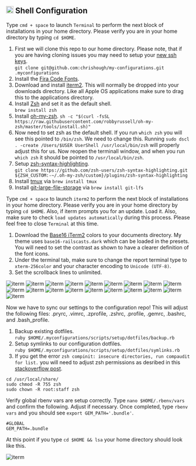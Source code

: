 ## <img src="https://cdn.jsdelivr.net/gh/chrishough/my-public-data/my-configurations/toolbox.svg" height="20"> Shell Configuration

Type `cmd + space` to launch `Terminal` to perform the next block of installations in your home directory. Please verify you are in your home directory by typing `cd $HOME`.

1. First we will clone this repo to our home directory. Please note, that if you are having cloning issues you may need to setup your [new ssh keys](https://help.github.com/enterprise/11.10.340/user/articles/generating-ssh-keys/).  
`git clone git@github.com:chrishough/my-configurations.git .myconfigurations`
2. Install the [Fira Code Fonts](https://github.com/tonsky/FiraCode).
3. Download and install [iterm2](https://www.iterm2.com/version3.html).  This will normally be dropped into your downloads directory. Like all Apple OS applications make sure to drag this to the applications directory.
4. Install [Zsh](http://www.zsh.org/) and set it as the default shell.  
`brew install zsh`
5. Install [oh-my-zsh](https://github.com/robbyrussell/oh-my-zsh).
`sh -c "$(curl -fsSL https://raw.githubusercontent.com/robbyrussell/oh-my-zsh/master/tools/install.sh)"`
6. Now need to set zsh as the default shell.  If you run `which zsh` you will see this pointed to `/bin/zsh`. We need to change this.  Running `sudo dscl . -create /Users/$USER UserShell /usr/local/bin/zsh` will properly adjust this for us. Now reopen the terminall window, and when you run `which zsh` it should be pointed to `/usr/local/bin/zsh`.
7. Setup [zsh-syntax-highlighting](https://github.com/zsh-users/zsh-syntax-highlighting/blob/master/INSTALL.md).  
`
git clone https://github.com/zsh-users/zsh-syntax-highlighting.git ${ZSH_CUSTOM:-~/.oh-my-zsh/custom}/plugins/zsh-syntax-highlighting
`
8. Install [tmux](https://github.com/tmux/tmux/wiki) via `brew install tmux`
9. Install [git-large-file-storage](https://help.github.com/articles/installing-git-large-file-storage/) via `brew install git-lfs`

Type `cmd + space` to launch `iterm2` to perform the next block of installations in your home directory. Please verify you are in your home directory by typing `cd $HOME`.  Also, if iterm prompts you for an update. Load it.  Also, make sure to check `load updates automatically` during this process.  Please feel free to close `Terminal` at this time.

1. Download the [Base16 iTerm2](https://github.com/chriskempson/base16-iterm2) colors to your documents directory. My theme uses `base16-railscasts.dark` which can be loaded in the presets.  You will need to set the contrast as shown to have a clearer definition of the font icons.
2. Under the terminal tab, make sure to change the report terminal type to `xterm-256color` and your character encoding to `Unicode (UTF-8)`.
3. Set the scrollback lines to unlimited.

![iterm](https://github.com/chrishough/my-public-data/raw/master/my-configurations/20181226/iterm/iterm1.png)
![iterm](https://github.com/chrishough/my-public-data/raw/master/my-configurations/20181226/iterm/iterm2.png)
![iterm](https://github.com/chrishough/my-public-data/raw/master/my-configurations/20181226/iterm/iterm3.png)
![iterm](https://github.com/chrishough/my-public-data/raw/master/my-configurations/20181226/iterm/iterm4.png)
![iterm](https://github.com/chrishough/my-public-data/raw/master/my-configurations/20181226/iterm/iterm5.png)
![iterm](https://github.com/chrishough/my-public-data/raw/master/my-configurations/20181226/iterm/iterm6.png)
![iterm](https://github.com/chrishough/my-public-data/raw/master/my-configurations/20181226/iterm/iterm7.png)
![iterm](https://github.com/chrishough/my-public-data/raw/master/my-configurations/20181226/iterm/iterm8.png)
![iterm](https://github.com/chrishough/my-public-data/raw/master/my-configurations/20181226/iterm/iterm9.png)
![iterm](https://github.com/chrishough/my-public-data/raw/master/my-configurations/20181226/iterm/iterm91.png)
![iterm](https://github.com/chrishough/my-public-data/raw/master/my-configurations/20181226/iterm/iterm92.png)
![iterm](https://github.com/chrishough/my-public-data/raw/master/my-configurations/20181226/iterm/iterm93.png)
![iterm](https://github.com/chrishough/my-public-data/raw/master/my-configurations/20181226/iterm/iterm94.png)
![iterm](https://github.com/chrishough/my-public-data/raw/master/my-configurations/20181226/iterm/iterm95.png)
![iterm](https://github.com/chrishough/my-public-data/raw/master/my-configurations/20181226/iterm/iterm96.png)
![iterm](https://github.com/chrishough/my-public-data/raw/master/my-configurations/20181226/iterm/iterm97.png)
![iterm](https://github.com/chrishough/my-public-data/raw/master/my-configurations/20181226/iterm/iterm98.png)
![iterm](https://github.com/chrishough/my-public-data/raw/master/my-configurations/20181226/iterm/iterm99.png)
![iterm](https://github.com/chrishough/my-public-data/raw/master/my-configurations/20181226/iterm/iterm991.png)

Now we have to sync our settings to the configuration repo! This will adjust the following files: .pryrc, .vimrc, .zprofile, .zshrc, .profile, .gemrc, .bashrc, and .bash_profile.

1. Backup existing dotfiles.  
`ruby $HOME/.myconfigurations/scripts/setup/dotfiles/backup.rb`
2. Setup symlinks to our configuration dotfiles.  
`ruby $HOME/.myconfigurations/scripts/setup/dotfiles/symlinks.rb`
3. If you get the error `zsh compinit: insecure directories, run compaudit for list.` you will need to adjust zsh permissions as desribed in this [stackoverflow post](http://stackoverflow.com/questions/13762280/zsh-compinit-insecure-directories).
```
cd /usr/local/share/
sudo chmod -R 755 zsh
sudo chown -R root:staff zsh
```

Verify global rbenv vars are setup correctly. Type `nano $HOME/.rbenv/vars` and confirm the following. Adjust if necessary. Once completed, type `rbenv vars` and you should see `export GEM_PATH='.bundle'`.
```
#GLOBAL
GEM_PATH=.bundle
```

At this point if you type `cd $HOME && lsa` your home directory should look like this.

![iterm](https://github.com/chrishough/my-public-data/raw/master/my-configurations/20180414/iterm/user_directory.png)
